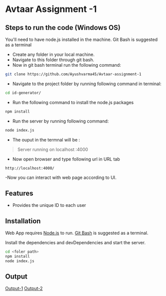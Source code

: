 # Avtaar Assignment -1 

##  Steps to run the code (Windows OS)

You'll need to have node.js installed in the machine. Git Bash is suggested as a terminal

- Create any folder in your local machine. 
- Navigate to this folder through git bash.
- Now in git bash terminal run the following command:
```sh
git clone https://github.com/Ayushvarma45/Avtaar-assignment-1
```

- Navigate to the project folder by running following command in terminal:
```sh
cd id-generator/
```

- Run the following command to install the node.js packages
```sh
npm install
```

- Run the server by running following command:
```sh
node index.js
```

- The ouput in the termnal will be :
>Server running on  localhost :4000

- Now open browser and type following url in URL tab
```sh
http://localhost:4000/
```

-Now you can interact with web page according to UI.

## Features

- Provides the unique ID to each user

## Installation

Web App requires [Node.js](https://nodejs.org/) to run.
[Git Bash](https://git-scm.com/) is suggested as a terminal.

Install the dependencies and devDependencies and start the server.

```sh
cd <foler path>
npm install
node index.js
```

## Output
[Output-1](https://drive.google.com/file/d/1HOjiOrujxlBhUigoivcUnfBS4fwUER2P/view?usp=sharing)
[Output-2](https://drive.google.com/file/d/1LS4oO06qZqCHeJSm-1GJuX14rSuwor4i/view?usp=sharing)
